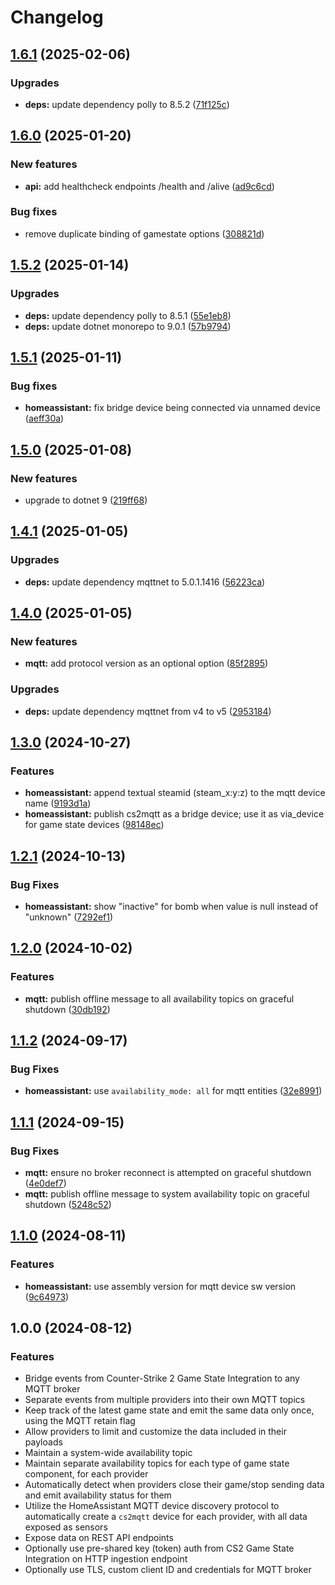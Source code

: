 # Changelog

## [1.6.1](https://github.com/lupusbytes/cs2mqtt/compare/v1.6.0...v1.6.1) (2025-02-06)


### Upgrades

* **deps:** update dependency polly to 8.5.2 ([71f125c](https://github.com/lupusbytes/cs2mqtt/commit/71f125c32e323f1e24e5db8877123a4f86b357a0))

## [1.6.0](https://github.com/lupusbytes/cs2mqtt/compare/v1.5.2...v1.6.0) (2025-01-20)


### New features

* **api:** add healthcheck endpoints /health and /alive ([ad9c6cd](https://github.com/lupusbytes/cs2mqtt/commit/ad9c6cd1b4317d78344278ca38840607c7b4e590))


### Bug fixes

* remove duplicate binding of gamestate options ([308821d](https://github.com/lupusbytes/cs2mqtt/commit/308821d7c7473ecdc5ee369c8fdf24d4e3140044))

## [1.5.2](https://github.com/lupusbytes/cs2mqtt/compare/v1.5.1...v1.5.2) (2025-01-14)


### Upgrades

* **deps:** update dependency polly to 8.5.1 ([55e1eb8](https://github.com/lupusbytes/cs2mqtt/commit/55e1eb8b5a9ad27772dee7b04729d36c75400095))
* **deps:** update dotnet monorepo to 9.0.1 ([57b9794](https://github.com/lupusbytes/cs2mqtt/commit/57b9794fad6c311774973c3197cf5f35fb7c478f))

## [1.5.1](https://github.com/lupusbytes/cs2mqtt/compare/v1.5.0...v1.5.1) (2025-01-11)


### Bug fixes

* **homeassistant:** fix bridge device being connected via unnamed device ([aeff30a](https://github.com/lupusbytes/cs2mqtt/commit/aeff30a74f3298984c6d21a705be86f91b89b6e8))

## [1.5.0](https://github.com/lupusbytes/cs2mqtt/compare/v1.4.1...v1.5.0) (2025-01-08)


### New features

* upgrade to dotnet 9 ([219ff68](https://github.com/lupusbytes/cs2mqtt/commit/219ff6890a0083745bf60a78980031ba8d6447c4))

## [1.4.1](https://github.com/lupusbytes/cs2mqtt/compare/v1.4.0...v1.4.1) (2025-01-05)


### Upgrades

* **deps:** update dependency mqttnet to 5.0.1.1416 ([56223ca](https://github.com/lupusbytes/cs2mqtt/commit/56223ca45efb1493029cc0a1bff06e9d56a67045))

## [1.4.0](https://github.com/lupusbytes/cs2mqtt/compare/v1.3.0...v1.4.0) (2025-01-05)


### New features

* **mqtt:** add protocol version as an optional option ([85f2895](https://github.com/lupusbytes/cs2mqtt/commit/85f28956e5b860b3bbf33d455edde13fdf2c13e4))


### Upgrades

* **deps:** update dependency mqttnet from v4 to v5 ([2953184](https://github.com/lupusbytes/cs2mqtt/commit/29531841e2dc6aba0e1953749fedc4b9f930484b))

## [1.3.0](https://github.com/lupusbytes/cs2mqtt/compare/v1.2.1...v1.3.0) (2024-10-27)


### Features

* **homeassistant:** append textual steamid (steam_x:y:z) to the mqtt device name ([9193d1a](https://github.com/lupusbytes/cs2mqtt/commit/9193d1aa51a04dee3bf5ee67d5263e893de7ced6))
* **homeassistant:** publish cs2mqtt as a bridge device; use it as via_device for game state devices ([98148ec](https://github.com/lupusbytes/cs2mqtt/commit/98148ece21312f85226f4277593c47d34e1b338f))

## [1.2.1](https://github.com/lupusbytes/cs2mqtt/compare/v1.2.0...v1.2.1) (2024-10-13)


### Bug Fixes

* **homeassistant:** show "inactive" for bomb when value is null instead of "unknown" ([7292ef1](https://github.com/lupusbytes/cs2mqtt/commit/7292ef174bd7cc80cc5cf6befc1b39a819386e1e))

## [1.2.0](https://github.com/lupusbytes/cs2mqtt/compare/v1.1.2...v1.2.0) (2024-10-02)


### Features

* **mqtt:** publish offline message to all availability topics on graceful shutdown ([30db192](https://github.com/lupusbytes/cs2mqtt/commit/30db19297262c29ef508a36187298950faa5b304))

## [1.1.2](https://github.com/lupusbytes/cs2mqtt/compare/v1.1.1...v1.1.2) (2024-09-17)


### Bug Fixes

* **homeassistant:** use `availability_mode: all` for mqtt entities ([32e8991](https://github.com/lupusbytes/cs2mqtt/commit/32e8991b19d8d078e5e817bc8d62b4ea2139c8b8))

## [1.1.1](https://github.com/lupusbytes/cs2mqtt/compare/v1.1.0...v1.1.1) (2024-09-15)


### Bug Fixes

* **mqtt:** ensure no broker reconnect is attempted on graceful shutdown ([4e0def7](https://github.com/lupusbytes/cs2mqtt/commit/4e0def7c567d46362f57c0cde5aa232ae80b8751))
* **mqtt:** publish offline message to system availability topic on graceful shutdown ([5248c52](https://github.com/lupusbytes/cs2mqtt/commit/5248c52c22ba30afdc6d3e711123e28075d6359a))

## [1.1.0](https://github.com/lupusbytes/cs2mqtt/compare/v1.0.0...v1.1.0) (2024-08-11)


### Features

* **homeassistant:** use assembly version for mqtt device sw version ([9c64973](https://github.com/lupusbytes/cs2mqtt/commit/9c64973a1b7a373e1d968dc1e2bab6547c122a9a))

## 1.0.0 (2024-08-12)

### Features

* Bridge events from Counter-Strike 2 Game State Integration to any MQTT broker
* Separate events from multiple providers into their own MQTT topics
* Keep track of the latest game state and emit the same data only once, using the MQTT retain flag
* Allow providers to limit and customize the data included in their payloads
* Maintain a system-wide availability topic
* Maintain separate availability topics for each type of game state component, for each provider
* Automatically detect when providers close their game/stop sending data and emit availability status for them
* Utilize the HomeAssistant MQTT device discovery protocol to automatically create a `cs2mqtt` device for each provider, with all data exposed as sensors
* Expose data on REST API endpoints
* Optionally use pre-shared key (token) auth from CS2 Game State Integration on HTTP ingestion endpoint
* Optionally use TLS, custom client ID and credentials for MQTT broker
